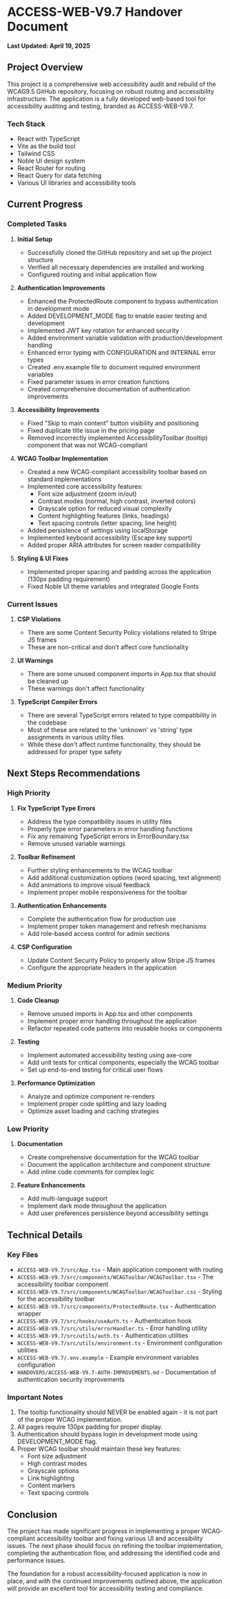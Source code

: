 # ACCESS-WEB-V9.7 Handover Document

**Last Updated: April 19, 2025**

## Project Overview

This project is a comprehensive web accessibility audit and rebuild of the WCAG9.5 GitHub repository, focusing on robust routing and accessibility infrastructure. The application is a fully developed web-based tool for accessibility auditing and testing, branded as ACCESS-WEB-V9.7.

### Tech Stack
- React with TypeScript
- Vite as the build tool
- Tailwind CSS
- Noble UI design system
- React Router for routing
- React Query for data fetching
- Various UI libraries and accessibility tools

## Current Progress

### Completed Tasks

1. **Initial Setup**
   - Successfully cloned the GitHub repository and set up the project structure
   - Verified all necessary dependencies are installed and working
   - Configured routing and initial application flow

2. **Authentication Improvements**
   - Enhanced the ProtectedRoute component to bypass authentication in development mode
   - Added DEVELOPMENT_MODE flag to enable easier testing and development
   - Implemented JWT key rotation for enhanced security
   - Added environment variable validation with production/development handling
   - Enhanced error typing with CONFIGURATION and INTERNAL error types
   - Created .env.example file to document required environment variables
   - Fixed parameter issues in error creation functions
   - Created comprehensive documentation of authentication improvements

3. **Accessibility Improvements**
   - Fixed "Skip to main content" button visibility and positioning
   - Fixed duplicate title issue in the pricing page
   - Removed incorrectly implemented AccessibilityToolbar (tooltip) component that was not WCAG-compliant

4. **WCAG Toolbar Implementation**
   - Created a new WCAG-compliant accessibility toolbar based on standard implementations
   - Implemented core accessibility features:
     - Font size adjustment (zoom in/out)
     - Contrast modes (normal, high contrast, inverted colors)
     - Grayscale option for reduced visual complexity
     - Content highlighting features (links, headings)
     - Text spacing controls (letter spacing, line height)
   - Added persistence of settings using localStorage
   - Implemented keyboard accessibility (Escape key support)
   - Added proper ARIA attributes for screen reader compatibility

5. **Styling & UI Fixes**
   - Implemented proper spacing and padding across the application (130px padding requirement)
   - Fixed Noble UI theme variables and integrated Google Fonts

### Current Issues

1. **CSP Violations**
   - There are some Content Security Policy violations related to Stripe JS frames
   - These are non-critical and don't affect core functionality

2. **UI Warnings**
   - There are some unused component imports in App.tsx that should be cleaned up
   - These warnings don't affect functionality

3. **TypeScript Compiler Errors**
   - There are several TypeScript errors related to type compatibility in the codebase
   - Most of these are related to the 'unknown' vs 'string' type assignments in various utility files
   - While these don't affect runtime functionality, they should be addressed for proper type safety

## Next Steps Recommendations

### High Priority

1. **Fix TypeScript Type Errors**
   - Address the type compatibility issues in utility files
   - Properly type error parameters in error handling functions
   - Fix any remaining TypeScript errors in ErrorBoundary.tsx
   - Remove unused variable warnings

2. **Toolbar Refinement**
   - Further styling enhancements to the WCAG toolbar
   - Add additional customization options (word spacing, text alignment)
   - Add animations to improve visual feedback
   - Implement proper mobile responsiveness for the toolbar

3. **Authentication Enhancements**
   - Complete the authentication flow for production use
   - Implement proper token management and refresh mechanisms
   - Add role-based access control for admin sections

4. **CSP Configuration**
   - Update Content Security Policy to properly allow Stripe JS frames
   - Configure the appropriate headers in the application

### Medium Priority

1. **Code Cleanup**
   - Remove unused imports in App.tsx and other components
   - Implement proper error handling throughout the application
   - Refactor repeated code patterns into reusable hooks or components

2. **Testing**
   - Implement automated accessibility testing using axe-core
   - Add unit tests for critical components, especially the WCAG toolbar
   - Set up end-to-end testing for critical user flows

3. **Performance Optimization**
   - Analyze and optimize component re-renders
   - Implement proper code splitting and lazy loading
   - Optimize asset loading and caching strategies

### Low Priority

1. **Documentation**
   - Create comprehensive documentation for the WCAG toolbar
   - Document the application architecture and component structure
   - Add inline code comments for complex logic

2. **Feature Enhancements**
   - Add multi-language support
   - Implement dark mode throughout the application
   - Add user preferences persistence beyond accessibility settings

## Technical Details

### Key Files

- `ACCESS-WEB-V9.7/src/App.tsx` - Main application component with routing
- `ACCESS-WEB-V9.7/src/components/WCAGToolbar/WCAGToolbar.tsx` - The accessibility toolbar component
- `ACCESS-WEB-V9.7/src/components/WCAGToolbar/WCAGToolbar.css` - Styling for the accessibility toolbar
- `ACCESS-WEB-V9.7/src/components/ProtectedRoute.tsx` - Authentication wrapper
- `ACCESS-WEB-V9.7/src/hooks/useAuth.ts` - Authentication hook
- `ACCESS-WEB-V9.7/src/utils/errorHandler.ts` - Error handling utility
- `ACCESS-WEB-V9.7/src/utils/auth.ts` - Authentication utilities
- `ACCESS-WEB-V9.7/src/utils/environment.ts` - Environment configuration utilities
- `ACCESS-WEB-V9.7/.env.example` - Example environment variables configuration
- `HANDOVERS/ACCESS-WEB-V9.7-AUTH-IMPROVEMENTS.md` - Documentation of authentication security improvements

### Important Notes

1. The tooltip functionality should NEVER be enabled again - it is not part of the proper WCAG implementation.
2. All pages require 130px padding for proper display.
3. Authentication should bypass login in development mode using DEVELOPMENT_MODE flag.
4. Proper WCAG toolbar should maintain these key features:
   - Font size adjustment
   - High contrast modes
   - Grayscale options
   - Link highlighting
   - Content markers
   - Text spacing controls

## Conclusion

The project has made significant progress in implementing a proper WCAG-compliant accessibility toolbar and fixing various UI and accessibility issues. The next phase should focus on refining the toolbar implementation, completing the authentication flow, and addressing the identified code and performance issues.

The foundation for a robust accessibility-focused application is now in place, and with the continued improvements outlined above, the application will provide an excellent tool for accessibility testing and compliance.